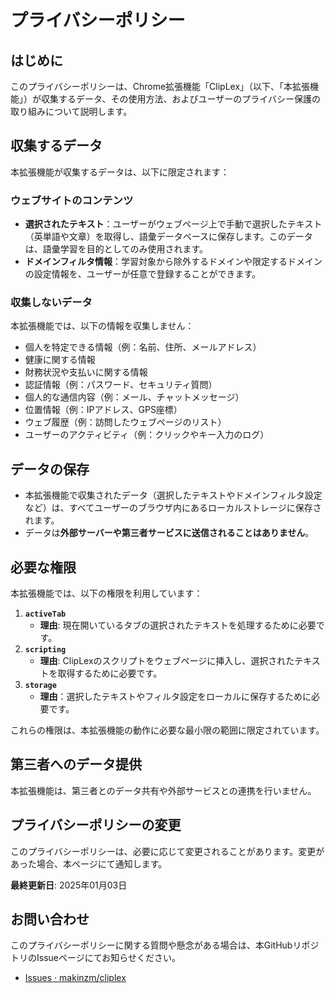 # プライバシーポリシー

## はじめに
このプライバシーポリシーは、Chrome拡張機能「ClipLex」（以下、「本拡張機能」）が収集するデータ、その使用方法、およびユーザーのプライバシー保護の取り組みについて説明します。

## 収集するデータ
本拡張機能が収集するデータは、以下に限定されます：

### ウェブサイトのコンテンツ
- **選択されたテキスト**：ユーザーがウェブページ上で手動で選択したテキスト（英単語や文章）を取得し、語彙データベースに保存します。このデータは、語彙学習を目的としてのみ使用されます。
- **ドメインフィルタ情報**：学習対象から除外するドメインや限定するドメインの設定情報を、ユーザーが任意で登録することができます。

### 収集しないデータ
本拡張機能では、以下の情報を収集しません：
- 個人を特定できる情報（例：名前、住所、メールアドレス）
- 健康に関する情報
- 財務状況や支払いに関する情報
- 認証情報（例：パスワード、セキュリティ質問）
- 個人的な通信内容（例：メール、チャットメッセージ）
- 位置情報（例：IPアドレス、GPS座標）
- ウェブ履歴（例：訪問したウェブページのリスト）
- ユーザーのアクティビティ（例：クリックやキー入力のログ）

## データの保存
- 本拡張機能で収集されたデータ（選択したテキストやドメインフィルタ設定など）は、すべてユーザーのブラウザ内にあるローカルストレージに保存されます。
- データは**外部サーバーや第三者サービスに送信されることはありません**。

## 必要な権限
本拡張機能では、以下の権限を利用しています：

1. **`activeTab`**  
   - **理由**: 現在開いているタブの選択されたテキストを処理するために必要です。
2. **`scripting`**  
   - **理由**: ClipLexのスクリプトをウェブページに挿入し、選択されたテキストを取得するために必要です。
3. **`storage`**  
   - **理由**：選択したテキストやフィルタ設定をローカルに保存するために必要です。

これらの権限は、本拡張機能の動作に必要な最小限の範囲に限定されています。

## 第三者へのデータ提供
本拡張機能は、第三者とのデータ共有や外部サービスとの連携を行いません。

## プライバシーポリシーの変更
このプライバシーポリシーは、必要に応じて変更されることがあります。変更があった場合、本ページにて通知します。

**最終更新日**: 2025年01月03日

## お問い合わせ
このプライバシーポリシーに関する質問や懸念がある場合は、本GitHubリポジトリのIssueページにてお知らせください。

- [Issues · makinzm/cliplex](https://github.com/makinzm/cliplex/issues)


